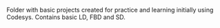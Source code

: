 Folder with basic projects created for practice and learning initially using Codesys. Contains basic LD, FBD and SD.
